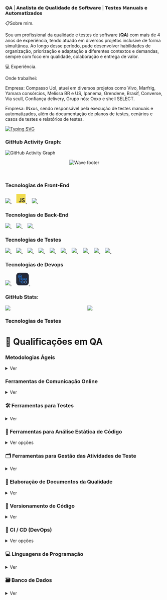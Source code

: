 


𝗤𝗔 | 𝗔𝗻𝗮𝗹𝗶𝘀𝘁𝗮 𝗱𝗲 𝗤𝘂𝗮𝗹𝗶𝗱𝗮𝗱𝗲 𝗱𝗲 𝗦𝗼𝗳𝘁𝘄𝗮𝗿𝗲 | 𝗧𝗲𝘀𝘁𝗲𝘀 𝗠𝗮𝗻𝘂𝗮𝗶𝘀 𝗲 𝗔𝘂𝘁𝗼𝗺𝗮𝘁𝗶𝘇𝗮𝗱𝗼𝘀 


📋Sobre mim.

Sou um profissional da qualidade e testes de software (𝐐𝐀) com mais de 4 anos de experiência, tendo atuado em diversos projetos inclusive de forma simultânea. Ao longo desse período, pude desenvolver habilidades de organização, priorização e adaptação a diferentes contextos e demandas, sempre com foco em qualidade, colaboração e entrega de valor.


💻 Experiência.

 Onde trabalhei:

Empresa: Compasso Uol, atuei em diversos projetos como Vivo, Marfrig, Yamara consórcios, Melissa BR e US, Ipanema, Grendene, Brasif, Converse, Via scull, Confiança delivery, Grupo nós: Oxxo e shell SELECT.
 
Empresa: INxus, sendo responsável pela execução de testes manuais e automatizados, além da documentação de planos de testes, cenários e casos de testes e relatórios de testes.


  [![Typing SVG](https://readme-typing-svg.demolab.com?font=Fira+Code&pause=1000&color=22C5F7&width=435&lines=Quality+Assurance+%7C+Test+Automation+%7C+QA+Tester)](https://git.io/typing-svg)


### GitHub Activity Graph:

![GitHub Activity Graph](https://github-readme-activity-graph.vercel.app/graph?username=SavioHolandaQA&radius=16&theme=react-dark&area=true&hide_title=false&hide_border=false&order=5)


<p align="center">
  <img src="https://camo.githubusercontent.com/523e198db91e59fcb95fedd872dc9e957e4cc09d07ed65167e7b559bb1f5d2d3/68747470733a2f2f63617073756c652d72656e6465722e76657263656c2e6170702f6170693f747970653d776176696e6726636f6c6f723d343037396138266865696768743d3132302673656374696f6e3d666f6f746572" alt="Wave footer" />
</p>
<br>
 </h3>
 
  <h3> Tecnologias de Front-End <p> 
  
  <a href = "">
   <img aling= "center" heigth="30" width ="30" src="https://gremmedia.hu/storage/app/uploads/public/5eb/e9a/f22/5ebe9af2215a9357125656.png" 
   style="max-width: 100%">
  </a>
  &nbsp; &nbsp;
  

  <a href = "">
   <img aling= "center" heigth="30" width ="30" src="https://raw.githubusercontent.com/devicons/devicon/master/icons/javascript/javascript-original.svg" 
   style="max-width: 100%">
  </a>
  &nbsp; &nbsp;

  <a href = "">
   <img aling= "center" heigth="30" width ="30" src="https://upload.wikimedia.org/wikipedia/commons/thumb/4/4c/Typescript_logo_2020.svg/120px-Typescript_logo_2020.svg.png" 
   style="max-width: 100%">
  </a>
  &nbsp; &nbsp;
  
 </h3>
 
 
 <h3> Tecnologias de Back-End <p>
  
  <a href = "">
   <img aling= "center" heigth="30" width ="30" src = "https://static-00.iconduck.com/assets.00/java-icon-512x512-kvr1nudq.png" 
    style="max-width: 100%">
  </a>
  &nbsp; &nbsp;
  
  <a href = "">
   <img aling= "center"  heigth="25" width ="25" src = "https://www.w3schools.in/wp-content/uploads/mongodb-logo.png" 
    style="max-width: 100%">
  </a>
  &nbsp; &nbsp;

   <a href = "">
   <img aling= "center" heigth="30" width ="30" src = "https://static-00.iconduck.com/assets.00/python-icon-512x512-88yv7xw6.png" 
    style="max-width: 100%">
  </a>
  &nbsp; &nbsp;

   </h3>


 
 <h3> Tecnologias de Testes <p>
 
  <a href = "">
   <img aling= "center" heigth="30" width ="30" src = "https://ciclosw.files.wordpress.com/2015/08/big-logo.png" 
    style="max-width: 100%">
  </a>
  &nbsp;  &nbsp;

  <a href = "">
   <img aling= "center" heigth="25" width ="25" src = "https://static-00.iconduck.com/assets.00/postman-icon-512x512-egthorop.png" 
    style="max-width: 100%; ">
  </a>
  &nbsp;  &nbsp;

  <a href = "">
   <img aling= "center" heigth="25" width ="25" src = "https://static-00.iconduck.com/assets.00/cypress-icon-512x511-29zvfts6.png" 
    style="max-width: 100%">
  </a>
   &nbsp;  &nbsp;
  
  <a href = "">
   <img aling= "center" heigth="30" width ="30" src = "https://icon.icepanel.io/Technology/svg/Playwrite.svg" 
    style="max-width: 100%; ">
  </a>
  &nbsp;  &nbsp;

  <a href = "">
   <img aling= "center" heigth="25" width ="25" src = "https://avatars.githubusercontent.com/u/19369327?s=48&v=4" 
    style="max-width: 100%; ">
  </a>
  &nbsp;  &nbsp;

 <a href = "">
   <img aling= "center" heigth="30" width ="30" src = "https://www.eficode.com/hs-fs/hubfs/Eficode%202020%20site%20images/Academy/Robot%20framework@2x.png?width=300&name=Robot%20framework@2x.png" 
    style="max-width: 100%; ">
  </a>
  &nbsp;  &nbsp;

<a href = "">
   <img aling= "center" heigth="26" width ="26" src = "https://static-00.iconduck.com/assets.00/apps-insomnia-icon-512x512-dse2p0fm.png" 
    style="max-width: 100%; ">
  </a>
  &nbsp;  &nbsp;

 

 <a href = "">
   <img aling= "center" heigth="25" width ="25" src = "https://static-00.iconduck.com/assets.00/browserstack-icon-256x255-fuozzrzb.png" 
    style="max-width: 100%">
  </a>
  &nbsp;  &nbsp;

 <a href = "">
   <img aling= "center" heigth="22" width ="22" src = "https://static-00.iconduck.com/assets.00/jest-icon-232x256-6rtnb0e0.png" 
    style="max-width: 100%">
  </a>
  &nbsp;  &nbsp;

 <a href = "">
   <img aling= "center" heigth="30" width ="30" src = "https://media.slid.es/uploads/338958/images/1496345/supertest.png" 
    style="max-width: 100%">
  </a>
  &nbsp;  &nbsp;





  
  
  <h3> Tecnologias de Devops <p>


  <a href = "">
   <img aling= "center" heigth="40" width ="40" src = "https://static-00.iconduck.com/assets.00/docker-icon-512x438-ga1hb37h.png" 
    style="max-width: 100%">
  </a>
  &nbsp;  &nbsp;

  <a href = "">
   <img aling= "center" heigth="40" width ="40" src = "https://raw.githubusercontent.com/jpb06/jpb06/master/icons/GithubActions-Dark.svg" 
    style="max-width: 100%">
  </a>
  &nbsp;  &nbsp;

### GitHub Stats:

<div style="display: flex; justify-content: space-between;">
  <img src="https://github-readme-stats.vercel.app/api?username=SavioHolandaQA&show_icons=true&theme=github_dark" width="48%" />
  <img src="https://github-readme-streak-stats.herokuapp.com/?user=SavioHolandaQA&theme=github_dark_blue" width="48%" />
</div>


 
 
 <h3> Tecnologias de Testes <p>



# 🧪 Qualificações em QA

### Metodologias Ágeis
<details>
  <summary>Ver</summary>

  - Kanban  
  - Scrum  

</details>

### Ferramentas de Comunicação Online
<details>
  <summary>Ver</summary>

  - Microsoft Teams  
  - Google Meet  
  - Zoom  

</details>

### 🛠️ Ferramentas para Testes
<details>
  <summary>Ver </summary>

  - Selenium WebDriver  
  - Cypress  
  - Playwright  
  - Robot Framework  
  - Maven  
  - Cucumber  
  - BrowserStack  
  - JMeter  
  - K6  
  - Postman    
  - Insomnia  
  - SuperTest    
  - Rest Assured
    
   ##📚 Em Estudo 
   ---
   
  -- Web 🖥️
  - TestCafé  
  - CodeceptJS

  -- API  
  - Wiremock

  --Mobile 📱  
  - Appium  
  - Maestro  
  - Barista  
  - XCUITest  



</details>

### 🧹 Ferramentas para Análise Estática de Código
<details>
  <summary>Ver opções</summary>

  - SonarQube em estudo  

</details>

### 🗂️ Ferramentas para Gestão das Atividades de Teste
<details>
  <summary>Ver </summary>

  - Trello  
  - Jira  
  - Octane
  - ServiceNow
  - Confluence 

</details>

### 📝 Elaboração de Documentos da Qualidade
<details>
  <summary>Ver </summary>

  - Plano de Testes
  - Critérios de Aceite
  - Cenários e Casos de Teste  
  - Relatório de Bugs  
  - Resultados dos Testes  

</details>

### 🧾 Versionamento de Código
<details>
  <summary>Ver </summary>

  - Noções básicas em comandos GIT
    - `git init`
    - `git add` 
    - `git commit`  
    - `git push`  
    - `git status`  
    - `git diff`  
    - `git branch`  
    - `git remote -v`
    - `git clone`  
    - `git remote set-url origin`
    - `git checkout -b`
    -  `git pull origin`
   


</details>

### 🔁 CI / CD (DevOps)
<details>
  <summary>Ver opções</summary>

  - GitHub Actions  
  - GitLab CI  
  - Docker
  - Bitbucket 
  - Jenkins em estudo 


</details>

### 💻 Linguagens de Programação
<details>
  <summary>Ver </summary>

  - Java  
  - TypeScript  
  - JavaScript  
  - Python  

</details>

### 🗃️ Banco de Dados
<details>
  <summary>Ver </summary>

  - Noções básicas em SQL para geração de massas de dados para testes  
  - Uso da ferramenta DBeaver (bancos SQL, MySQL, PostgreSQL)  

</details>




